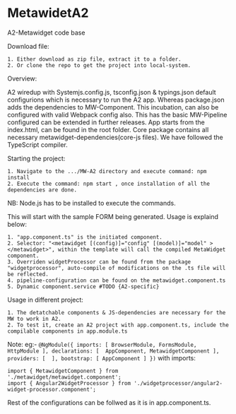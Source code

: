 # MetawidetA2
A2-Metawidget code base

Download file:

	1. Either download as zip file, extract it to a folder.
	2. Or clone the repo to get the project into local-system.

Overview:

A2 wiredup with Systemjs.config.js, tsconfig.json & typings.json default configurions which is necessary to run the A2 app. Whereas package.json adds the dependencies to MW-Component.
This incubation, can also be configured with valid Webpack config also. This has the basic MW-Pipeline configured can be extended in further releases.
App starts from the index.html, can be found in the root folder. Core package contains all necessary metawidget-dependencies(core-js files).
We have followed the TypeScript compiler.


Starting the project:

	1. Navigate to the .../MW-A2 directory and execute command: npm install
	2. Execute the command: npm start , once installation of all the dependencies are done.
NB: Node.js has to be installed to execute the commands.
	
This will start with the sample FORM being generated. Usage is explaind below:

	1. "app.component.ts" is the initiated component.
	2. Selector: "<metawidget [(config)]="config" [(model)]="model" ></metawidget>", within the template will call the compiled MetaWidget component.
	3. Overriden widgetProcessor can be found from the package "widgetprocessor", auto-compile of modifications on the .ts file will be reflected.
	4. pipeline-configuration can be found on the metawidget.component.ts
	5. Dynamic component.service #TODO {A2-specific}
	
Usage in different project:

	1. The detatchable components & JS-dependencies are necessary for the MW to work in A2.
	2. To test it, create an A2 project with app.component.ts, include the compilable components in app.module.ts
	
Note: eg:-
`
@NgModule({
  imports: [ BrowserModule, FormsModule, HttpModule ],
  declarations: [ 
      AppComponent,
      MetawidgetComponent
    ],
  providers: [  ],
  bootstrap: [ AppComponent ]
})
`
with imports: 

	import { MetawidgetComponent } from './metawidget/metawidget.component';
	import { Angular2WidgetProcessor } from './widgetprocessor/angular2-widget-processor.component';

Rest of the configurations can be follwed as it is in app.component.ts.